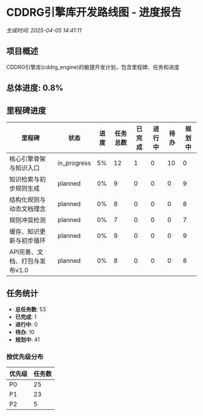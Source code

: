 # CDDRG引擎库开发路线图 - 进度报告

*生成时间: 2025-04-05 14:41:11*

## 项目概述

CDDRG引擎库(cddrg_engine)的敏捷开发计划，包含里程碑、任务和进度

## 总体进度: 0.8%

## 里程碑进度

| 里程碑 | 状态 | 进度 | 任务总数 | 已完成 | 进行中 | 待办 | 规划中 |
|-------|------|------|----------|--------|--------|------|--------|
| 核心引擎骨架与知识入口 | in_progress | 5% | 12 | 1 | 0 | 10 | 0 |
| 知识检索与初步规则生成 | planned | 0% | 9 | 0 | 0 | 0 | 9 |
| 结构化规则与动态文档理念 | planned | 0% | 8 | 0 | 0 | 0 | 8 |
| 规则冲突检测 | planned | 0% | 7 | 0 | 0 | 0 | 7 |
| 缓存、知识更新与初步循环 | planned | 0% | 9 | 0 | 0 | 0 | 9 |
| API完善、文档、打包与发布v1.0 | planned | 0% | 8 | 0 | 0 | 0 | 8 |

## 任务统计

- **总任务数**: 53
- **已完成**: 1
- **进行中**: 0
- **待办**: 10
- **规划中**: 41

### 按优先级分布

| 优先级 | 任务数 |
|--------|-------|
| P0 | 25 |
| P1 | 23 |
| P2 | 5 |
